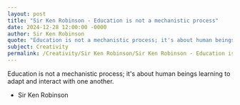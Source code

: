 ```yaml
---
layout: post
title: "Sir Ken Robinson - Education is not a mechanistic process"
date: 2024-12-28 12:00:00 -0000
author: Sir Ken Robinson
quote: "Education is not a mechanistic process; it's about human beings learning to adapt and interact with one another."
subject: Creativity
permalink: /Creativity/Sir Ken Robinson/Sir Ken Robinson - Education is not a mechanistic process
---
```


Education is not a mechanistic process; it's about human beings learning to adapt and interact with one another.

- Sir Ken Robinson
